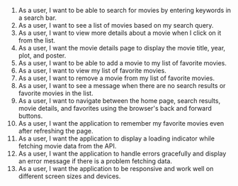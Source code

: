 1. As a user, I want to be able to search for movies by entering keywords in a search bar.
2. As a user, I want to see a list of movies based on my search query.
3. As a user, I want to view more details about a movie when I click on it from the list.
4. As a user, I want the movie details page to display the movie title, year, plot, and poster.
5. As a user, I want to be able to add a movie to my list of favorite movies.
6. As a user, I want to view my list of favorite movies.
7. As a user, I want to remove a movie from my list of favorite movies.
8. As a user, I want to see a message when there are no search results or favorite movies in the list.
9. As a user, I want to navigate between the home page, search results, movie details, and favorites using the browser's back and forward buttons.
10. As a user, I want the application to remember my favorite movies even after refreshing the page.
11. As a user, I want the application to display a loading indicator while fetching movie data from the API.
12. As a user, I want the application to handle errors gracefully and display an error message if there is a problem fetching data.
13. As a user, I want the application to be responsive and work well on different screen sizes and devices.